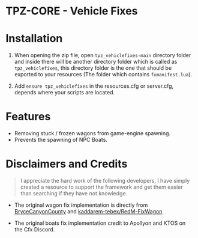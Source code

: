 # TPZ-CORE - Vehicle Fixes

# Installation

1. When opening the zip file, open `tpz_vehiclefixes-main` directory folder and inside there will be another directory folder which is called as `tpz_vehiclefixes`, this directory folder is the one that should be exported to your resources (The folder which contains `fxmanifest.lua`).

2. Add `ensure tpz_vehiclefixes` in the resources.cfg or server.cfg, depends where your scripts are located.

# Features

- Removing stuck / frozen wagons from game-engine spawning.
- Prevents the spawning of NPC Boats.

# Disclaimers and Credits

> I appreciate the hard work of the following developers, I have simply created a resource to support the framework and get them easier than searching if they have not knowledge.

- The original wagon fix implementation is directly from [BryceCanyonCounty](https://github.com/BryceCanyonCounty/bcc-vehiclefixes) and [kaddarem-tebex/RedM-FixWagon](https://github.com/Jump-On-Studios/RedM-FixWagon)

- The original boats fix implementation credit to Apollyon and KTOS on the Cfx Discord.
